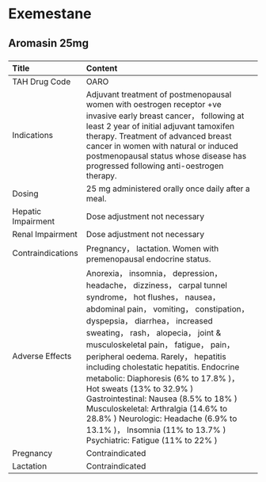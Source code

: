 # Exemestane

## Aromasin 25mg

##### 

| Title              | Content                                                                                                                                                                                                                                                                                                                                                                                                                                                                                                                                                                                                          |
|:-------------------|:-----------------------------------------------------------------------------------------------------------------------------------------------------------------------------------------------------------------------------------------------------------------------------------------------------------------------------------------------------------------------------------------------------------------------------------------------------------------------------------------------------------------------------------------------------------------------------------------------------------------|
| TAH Drug Code      | OARO                                                                                                                                                                                                                                                                                                                                                                                                                                                                                                                                                                                                             |
| Indications        | Adjuvant treatment of postmenopausal women with oestrogen receptor +ve invasive early breast cancer， following at least 2 year of initial adjuvant tamoxifen therapy. Treatment of advanced breast cancer in women with natural or induced postmenopausal status whose disease has progressed following anti-oestrogen therapy.                                                                                                                                                                                                                                                                                 |
| Dosing             | 25 mg administered orally once daily after a meal.                                                                                                                                                                                                                                                                                                                                                                                                                                                                                                                                                               |
| Hepatic Impairment | Dose adjustment not necessary                                                                                                                                                                                                                                                                                                                                                                                                                                                                                                                                                                                    |
| Renal Impairment   | Dose adjustment not necessary                                                                                                                                                                                                                                                                                                                                                                                                                                                                                                                                                                                    |
| Contraindications  | Pregnancy， lactation. Women with premenopausal endocrine status.                                                                                                                                                                                                                                                                                                                                                                                                                                                                                                                                                |
| Adverse Effects    | Anorexia， insomnia， depression， headache， dizziness， carpal tunnel syndrome， hot flushes， nausea， abdominal pain， vomiting， constipation， dyspepsia， diarrhea， increased sweating， rash， alopecia， joint & musculoskeletal pain， fatigue， pain， peripheral oedema. Rarely， hepatitis including cholestatic hepatitis. Endocrine metabolic: Diaphoresis (6% to 17.8% )， Hot sweats (13% to 32.9% ) Gastrointestinal: Nausea (8.5% to 18% ) Musculoskeletal: Arthralgia (14.6% to 28.8% ) Neurologic: Headache (6.9% to 13.1% )， Insomnia (11% to 13.7% ) Psychiatric: Fatigue (11% to 22% ) |
| Pregnancy          | Contraindicated                                                                                                                                                                                                                                                                                                                                                                                                                                                                                                                                                                                                  |
| Lactation          | Contraindicated                                                                                                                                                                                                                                                                                                                                                                                                                                                                                                                                                                                                  |

